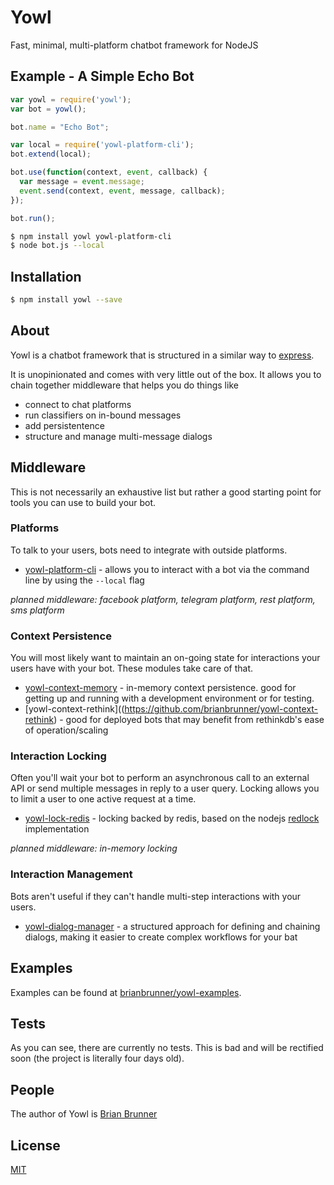 # Yowl

Fast, minimal, multi-platform chatbot framework for NodeJS

## Example - A Simple Echo Bot

```js
var yowl = require('yowl');
var bot = yowl();

bot.name = "Echo Bot";

var local = require('yowl-platform-cli');
bot.extend(local);

bot.use(function(context, event, callback) {
  var message = event.message;
  event.send(context, event, message, callback);
});

bot.run();
```

```bash
$ npm install yowl yowl-platform-cli
$ node bot.js --local
```

## Installation

```bash
$ npm install yowl --save
```

## About

Yowl is a chatbot framework that is structured in a similar way to [express](https://github.com/expressjs/express).


It is unopinionated and comes with very little out of the box.
It allows you to chain together middleware that helps you do things like

  * connect to chat platforms
  * run classifiers on in-bound messages
  * add persistentence
  * structure and manage multi-message dialogs

## Middleware

This is not necessarily an exhaustive list but rather a good starting point for tools you can use to build your bot.

### Platforms

To talk to your users, bots need to integrate with outside platforms.

  * [yowl-platform-cli](https://github.com/brianbrunner/yowl-platform-cli) - allows you to interact with a bot via the command line by using the `--local` flag

*planned middleware: facebook platform, telegram platform, rest platform, sms platform*

### Context Persistence

You will most likely want to maintain an on-going state for interactions your users have with your bot. These modules take care of that.

  * [yowl-context-memory](https://github.com/brianbrunner/yowl-context-memory) - in-memory context persistence. good for getting up and running with a development environment or for testing.
  * [yowl-context-rethink]((https://github.com/brianbrunner/yowl-context-rethink) - good for deployed bots that may benefit from rethinkdb's ease of operation/scaling

### Interaction Locking

Often you'll wait your bot to perform an asynchronous call to an external API or send multiple messages in reply to a user query. Locking allows you to limit a user to one active request at a time.

  * [yowl-lock-redis](https://github.com/brianbrunner/yowl-lock-redis) - locking backed by redis, based on the nodejs [redlock](https://github.com/mike-marcacci/node-redlock) implementation

*planned middleware: in-memory locking*

### Interaction Management

Bots aren't useful if they can't handle multi-step interactions with your users.

  * [yowl-dialog-manager](https://github.com/brianbrunner/yowl-dialog-manager) - a structured approach for defining and chaining dialogs, making it easier to create complex workflows for your bat

## Examples

Examples can be found at [brianbrunner/yowl-examples](https://github.com/brianbrunner/yowl-examples).

## Tests

As you can see, there are currently no tests. This is bad and will be rectified soon (the project is literally four days old).

## People

The author of Yowl is [Brian Brunner](https://github.com/brianbrunner)

## License

  [MIT](LICENSE)
